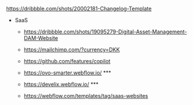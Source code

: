 https://dribbble.com/shots/20002181-Changelog-Template

- SaaS
    - https://dribbble.com/shots/19095279-Digital-Asset-Management-DAM-Website
    - https://mailchimp.com/?currency=DKK
    - https://github.com/features/copilot
    - https://ovo-smarter.webflow.io/ ***
    - https://develix.webflow.io/ ***

    - https://webflow.com/templates/tag/saas-websites